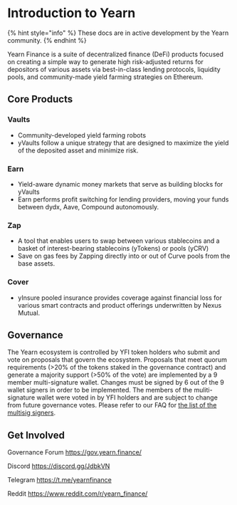 # Introduction to Yearn

{% hint style="info" %}
These docs are in active development by the Yearn community.
{% endhint %}

Yearn Finance is a suite of decentralized finance (DeFi) products focused on creating a simple way to generate high risk-adjusted returns for depositors of various assets via best-in-class lending protocols, liquidity pools, and community-made yield farming strategies on Ethereum. 

## Core Products

### Vaults
- Community-developed yield farming robots
- yVaults follow a unique strategy that are designed to maximize the yield of the deposited asset and minimize risk.

### Earn 
- Yield-aware dynamic money markets that serve as building blocks for yVaults
- Earn performs profit switching for lending providers, moving your funds between dydx, Aave, Compound autonomously.

### Zap
- A tool that enables users to swap between various stablecoins and a basket of interest-bearing stablecoins (yTokens) or pools (yCRV)
- Save on gas fees by Zapping directly into or out of Curve pools from the base assets.

### Cover 
- yInsure pooled insurance provides coverage against financial loss for various smart contracts and product offerings underwritten by Nexus Mutual.


## Governance
The Yearn ecosystem is controlled by YFI token holders who submit and vote on proposals that govern the ecosystem. Proposals that meet quorum requirements (>20% of the tokens staked in the governance contract) and generate a majority support (>50% of the vote) are implemented by a 9 member multi-signature wallet. Changes must be signed by 6 out of the 9 wallet signers in order to be implemented. The members of the muliti-signature wallet were voted in by YFI holders and are subject to change from future governance votes. Please refer to our FAQ for [the list of the multisig signers](https://docs.yearn.finance/faq#who-are-the-9-multisig-signers).



## Get Involved

Governance Forum 
https://gov.yearn.finance/

Discord
https://discord.gg/JdbkVN

Telegram
https://t.me/yearnfinance

Reddit
https://www.reddit.com/r/yearn_finance/


